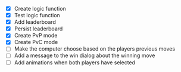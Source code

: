 - [x] Create logic function
- [x] Test logic function
- [x] Add leaderboard
- [x] Persist leaderboard
- [x] Create PvP mode
- [x] Create PvC mode
- [ ] Make the computer choose based on the players previous moves
- [ ] Add a message to the win dialog about the winning move
- [ ] Add animations when both players have selected